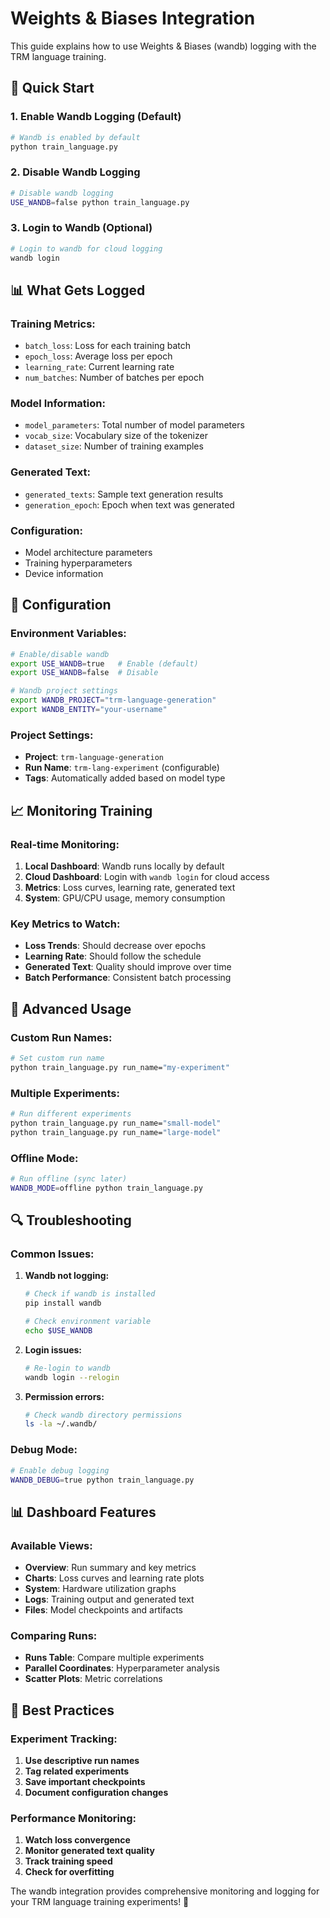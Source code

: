 # Weights & Biases Integration

This guide explains how to use Weights & Biases (wandb) logging with the TRM language training.

## 🚀 Quick Start

### 1. Enable Wandb Logging (Default)
```bash
# Wandb is enabled by default
python train_language.py
```

### 2. Disable Wandb Logging
```bash
# Disable wandb logging
USE_WANDB=false python train_language.py
```

### 3. Login to Wandb (Optional)
```bash
# Login to wandb for cloud logging
wandb login
```

## 📊 What Gets Logged

### **Training Metrics:**
- `batch_loss`: Loss for each training batch
- `epoch_loss`: Average loss per epoch
- `learning_rate`: Current learning rate
- `num_batches`: Number of batches per epoch

### **Model Information:**
- `model_parameters`: Total number of model parameters
- `vocab_size`: Vocabulary size of the tokenizer
- `dataset_size`: Number of training examples

### **Generated Text:**
- `generated_texts`: Sample text generation results
- `generation_epoch`: Epoch when text was generated

### **Configuration:**
- Model architecture parameters
- Training hyperparameters
- Device information

## 🔧 Configuration

### **Environment Variables:**
```bash
# Enable/disable wandb
export USE_WANDB=true   # Enable (default)
export USE_WANDB=false  # Disable

# Wandb project settings
export WANDB_PROJECT="trm-language-generation"
export WANDB_ENTITY="your-username"
```

### **Project Settings:**
- **Project**: `trm-language-generation`
- **Run Name**: `trm-lang-experiment` (configurable)
- **Tags**: Automatically added based on model type

## 📈 Monitoring Training

### **Real-time Monitoring:**
1. **Local Dashboard**: Wandb runs locally by default
2. **Cloud Dashboard**: Login with `wandb login` for cloud access
3. **Metrics**: Loss curves, learning rate, generated text
4. **System**: GPU/CPU usage, memory consumption

### **Key Metrics to Watch:**
- **Loss Trends**: Should decrease over epochs
- **Learning Rate**: Should follow the schedule
- **Generated Text**: Quality should improve over time
- **Batch Performance**: Consistent batch processing

## 🎯 Advanced Usage

### **Custom Run Names:**
```bash
# Set custom run name
python train_language.py run_name="my-experiment"
```

### **Multiple Experiments:**
```bash
# Run different experiments
python train_language.py run_name="small-model"
python train_language.py run_name="large-model"
```

### **Offline Mode:**
```bash
# Run offline (sync later)
WANDB_MODE=offline python train_language.py
```

## 🔍 Troubleshooting

### **Common Issues:**

1. **Wandb not logging:**
   ```bash
   # Check if wandb is installed
   pip install wandb
   
   # Check environment variable
   echo $USE_WANDB
   ```

2. **Login issues:**
   ```bash
   # Re-login to wandb
   wandb login --relogin
   ```

3. **Permission errors:**
   ```bash
   # Check wandb directory permissions
   ls -la ~/.wandb/
   ```

### **Debug Mode:**
```bash
# Enable debug logging
WANDB_DEBUG=true python train_language.py
```

## 📊 Dashboard Features

### **Available Views:**
- **Overview**: Run summary and key metrics
- **Charts**: Loss curves and learning rate plots
- **System**: Hardware utilization graphs
- **Logs**: Training output and generated text
- **Files**: Model checkpoints and artifacts

### **Comparing Runs:**
- **Runs Table**: Compare multiple experiments
- **Parallel Coordinates**: Hyperparameter analysis
- **Scatter Plots**: Metric correlations

## 🎉 Best Practices

### **Experiment Tracking:**
1. **Use descriptive run names**
2. **Tag related experiments**
3. **Save important checkpoints**
4. **Document configuration changes**

### **Performance Monitoring:**
1. **Watch loss convergence**
2. **Monitor generated text quality**
3. **Track training speed**
4. **Check for overfitting**

The wandb integration provides comprehensive monitoring and logging for your TRM language training experiments! 🚀
